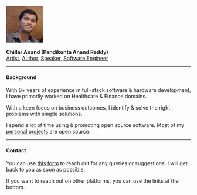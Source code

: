 <!--
.. title: AvilPage - Blog about Python, Careers, Life
.. slug: index
.. date: 2022-05-14 11:16:41 UTC+05:30
.. tags: home
.. category: meta
.. link:
.. description: AvilPage - Blog about Python, Career, Life
.. type: text
-->

<div class="full-article-footer">
<div class="article-footer">

<div class="avatar-module">
    <img class="avatar" height="100px" src="/images/chillaranand.jpg">
</div>

<p class="avatar-module">
    <b>Chillar Anand (Pandikunta Anand Reddy)</b>
    <br>
    <a href="rubik-cube-mosaics.html">Artist</a>,
    <a href="books.html">Author</a>, 
    <a href="talks.html">Speaker</a>, 
    <a href="projects.html">Software Engineer</a>
</p>

</div>
</div>

<hr>

#### Background

With 8+ years of experience in full-stack software & hardware development, I have primarily worked on Healthcare & Finance domains.

With a keen focus on business outcomes, I identify & solve the right problems with simple solutions. 

I spend a lot of time using & promoting open source software. Most of my [personal projects](/projects.html) are open
source.

<hr>

#### Contact

You can use [this form](https://forms.gle/Hre4z4aLqJA5zYWe6) to reach out for any queries or suggestions. I will get back to you as soon as possible.

If you want to reach out on other platforms, you can use the links at the bottom.
